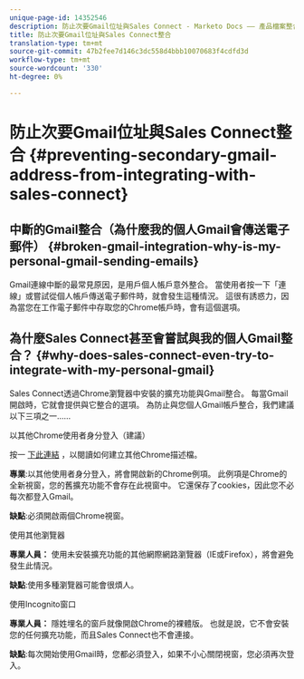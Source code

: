 ```yaml
---
unique-page-id: 14352546
description: 防止次要Gmail位址與Sales Connect - Marketo Docs —— 產品檔案整合
title: 防止次要Gmail位址與Sales Connect整合
translation-type: tm+mt
source-git-commit: 47b2fee7d146c3dc558d4bbb10070683f4cdfd3d
workflow-type: tm+mt
source-wordcount: '330'
ht-degree: 0%

---
```



# 防止次要Gmail位址與Sales Connect整合 {#preventing-secondary-gmail-address-from-integrating-with-sales-connect}

## 中斷的Gmail整合（為什麼我的個人Gmail會傳送電子郵件） {#broken-gmail-integration-why-is-my-personal-gmail-sending-emails}

Gmail連線中斷的最常見原因，是用戶個人帳戶意外整合。 當使用者按一下「連線」或嘗試從個人帳戶傳送電子郵件時，就會發生這種情況。 這很有誘惑力，因為當您在工作電子郵件中存取您的Chrome帳戶時，會有這個選項。

## 為什麼Sales Connect甚至會嘗試與我的個人Gmail整合？ {#why-does-sales-connect-even-try-to-integrate-with-my-personal-gmail}

Sales Connect透過Chrome瀏覽器中安裝的擴充功能與Gmail整合。 每當Gmail開啟時，它就會提供與它整合的選項。 為防止與您個人Gmail帳戶整合，我們建議以下三項之一……

以其他Chrome使用者身分登入（建議）

按一 [下此連結](http://support.google.com/chrome/answer/2364824?hl=en) ，以閱讀如何建立其他Chrome描述檔。

**專業**:以其他使用者身分登入，將會開啟新的Chrome例項。 此例項是Chrome的全新視窗，您的舊擴充功能不會存在此視窗中。 它還保存了cookies，因此您不必每次都登入Gmail。

**缺點**:必須開啟兩個Chrome視窗。

使用其他瀏覽器

**專業人員：** 使用未安裝擴充功能的其他網際網路瀏覽器（IE或Firefox），將會避免發生此情況。

**缺點**:使用多種瀏覽器可能會很煩人。

使用Incognito窗口

**專業人員：** 隱姓埋名的窗戶就像開啟Chrome的裸體版。 也就是說，它不會安裝您的任何擴充功能，而且Sales Connect也不會連接。

**缺點**:每次開始使用Gmail時，您都必須登入，如果不小心關閉視窗，您必須再次登入。
